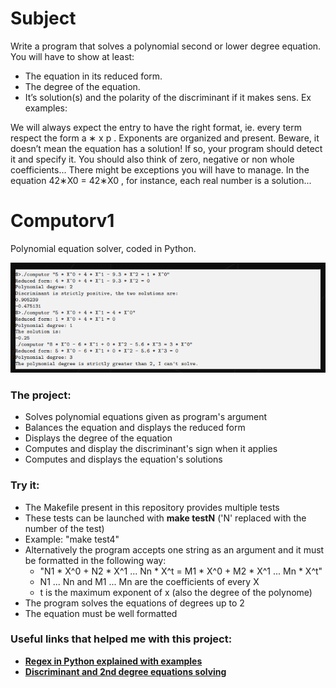# Subject

Write a program that solves a polynomial second or lower degree equation. You will have
to show at least:
- The equation in its reduced form.
- The degree of the equation.
- It’s solution(s) and the polarity of the discriminant if it makes sens.
Ex examples:

We will always expect the entry to have the right format, ie. every term respect the
form a ∗ x
p
. Exponents are organized and present. Beware, it doesn’t mean the equation
has a solution! If so, your program should detect it and specify it. You should also think
of zero, negative or non whole coefficients...
There might be exceptions you will have to manage. In the equation 42∗X0 = 42∗X0
,
for instance, each real number is a solution...

# Computorv1
Polynomial equation solver, coded in Python.

![image](https://github.com/revolveR99/Math-Computor-v1/blob/main/Subject.png)

### The project:

- Solves polynomial equations given as program's argument
- Balances the equation and displays the reduced form
- Displays the degree of the equation
- Computes and display the discriminant's sign when it applies
- Computes and displays the equation's solutions

### Try it:
- The Makefile present in this repository provides multiple tests
- These tests can be launched with **make testN** ('N' replaced with the number of the test)
- Example: "make test4"
- Alternatively the program accepts one string as an argument and it must be formatted in the following way:
  - "N1 * X^0 + N2 * X^1 ... Nn * X^t = M1 * X^0 + M2 * X^1 ... Mn * X^t"
  - N1 ... Nn and M1 ... Mn are the coefficients of every X
  - t is the maximum exponent of x (also the degree of the polynome)
- The program solves the equations of degrees up to 2
- The equation must be well formatted

### Useful links that helped me with this project:
- [**Regex in Python explained with examples**](https://www.w3schools.com/python/python_regex.asp)
- [**Discriminant and 2nd degree equations solving**](https://www.geeksforgeeks.org/solving-2nd-degree-quadratic-equations/)
  
